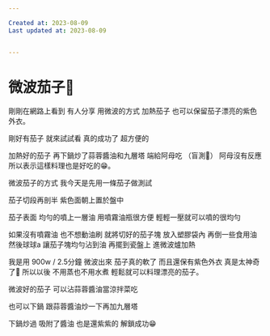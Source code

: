 ```yaml
---

Created at: 2023-08-09
Last updated at: 2023-08-09


---
```


# 微波茄子🍆


剛剛在網路上看到
有人分享
用微波的方式
加熱茄子
也可以保留茄子漂亮的紫色外衣。

剛好有茄子
就來試試看
真的成功了
超方便的

加熱好的茄子
再下鍋炒了蒜蓉醬油和九層塔
端給阿母吃
（盲測🤣）
阿母沒有反應
所以表示這樣料理也是好吃的😁。

微波茄子的方式
我今天是先用一條茄子做測試

茄子切段再剖半
紫色面朝上置於盤中

茄子表面
均勻的噴上一層油
用噴霧油瓶很方便
輕輕一壓就可以噴的很均勻

如果沒有噴霧油
也不想動油刷
就將切好的茄子塊
放入塑膠袋內
再倒一些食用油
然後球球a
讓茄子塊均勻沾到油
再擺到瓷盤上
進微波爐加熱

我是用
900w / 2.5分鐘
微波出來
茄子真的軟了
而且還保有紫色外衣
真是太神奇了💜
所以以後
不用蒸也不用水煮
輕鬆就可以料理漂亮的茄子。

微波好的茄子
可以沾蒜蓉醬油當涼拌菜吃

也可以下鍋
跟蒜蓉醬油炒一下再加九層塔

下鍋炒過 吸附了醬油 也是還紫紫的
解鎖成功😁

